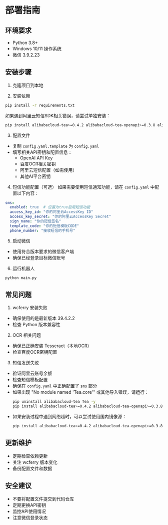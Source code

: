 # 部署指南

## 环境要求

- Python 3.8+
- Windows 10/11 操作系统
- 微信 3.9.2.23

## 安装步骤

1. 克隆项目到本地

2. 安装依赖
```bash
pip install -r requirements.txt
```

如果遇到阿里云短信SDK相关错误，请尝试单独安装：
```bash
pip install alibabacloud-tea>=0.4.2 alibabacloud-tea-openapi>=0.3.8 alibabacloud-tea-util>=0.3.13 alibabacloud-dysmsapi20170525>=3.0.0
```

3. 配置文件
- 复制 `config.yaml.template` 为 `config.yaml`
- 填写相关API密钥和配置信息：
  - OpenAI API Key
  - 百度OCR相关密钥
  - 阿里云短信配置（如需使用）
  - 其他AI平台密钥

4. 短信功能配置（可选）
如果需要使用短信通知功能，请在 `config.yaml` 中配置以下内容：
```yaml
sms:
  enabled: true  # 设置为true启用短信功能
  access_key_id: "你的阿里云AccessKey ID"
  access_key_secret: "你的阿里云AccessKey Secret"
  sign_name: "你的短信签名"
  template_code: "你的短信模板CODE"
  phone_number: "接收短信的手机号"
```

5. 启动微信
- 使用符合版本要求的微信客户端
- 确保已经登录目标微信账号

6. 运行机器人
```bash
python main.py
```

## 常见问题

1. wcferry 安装失败
- 确保使用的是最新版本 39.4.2.2
- 检查 Python 版本兼容性

2. OCR 相关问题
- 确保已正确安装 Tesseract（本地OCR）
- 检查百度OCR密钥配置

3. 短信发送失败
- 验证阿里云账号余额
- 检查短信模板配置
- 确保在 `config.yaml` 中正确配置了 `sms` 部分
- 如果出现 "No module named 'Tea.core'" 或其他导入错误，请运行：
  ```bash
  pip uninstall alibabacloud-tea Tea -y
  pip install alibabacloud-tea>=0.4.2 alibabacloud-tea-openapi>=0.3.8 alibabacloud-tea-util>=0.3.13 alibabacloud-dysmsapi20170525>=3.0.0
  ```
- 如果安装过程中遇到网络超时，可以尝试使用国内镜像源：
  ```bash
  pip install alibabacloud-tea>=0.4.2 alibabacloud-tea-openapi>=0.3.8 alibabacloud-tea-util>=0.3.13 alibabacloud-dysmsapi20170525>=3.0.0 -i https://pypi.tuna.tsinghua.edu.cn/simple
  ```

## 更新维护

- 定期检查依赖更新
- 关注 wcferry 版本变化
- 备份配置文件和数据

## 安全建议

- 不要将配置文件提交到代码仓库
- 定期更换API密钥
- 监控API使用情况
- 注意微信登录状态 